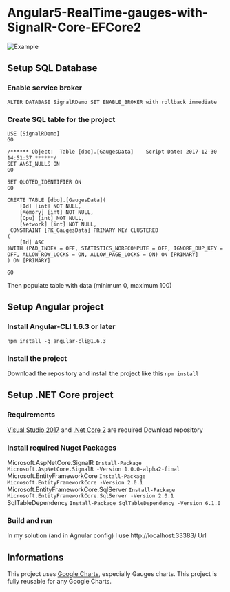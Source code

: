 # Angular5-RealTime-gauges-with-SignalR-Core-EFCore2

![Example](http://anthonygiretti.com/wp-content/uploads/2017/12/demoanimated.gif)

## Setup SQL Database

### Enable service broker
```ALTER DATABASE SignalRDemo SET ENABLE_BROKER with rollback immediate```

### Create SQL table for the project
```
USE [SignalRDemo]
GO

/****** Object:  Table [dbo].[GaugesData]    Script Date: 2017-12-30 14:51:37 ******/
SET ANSI_NULLS ON
GO

SET QUOTED_IDENTIFIER ON
GO

CREATE TABLE [dbo].[GaugesData](
	[Id] [int] NOT NULL,
	[Memory] [int] NOT NULL,
	[Cpu] [int] NOT NULL,
	[Network] [int] NOT NULL,
 CONSTRAINT [PK_GaugesData] PRIMARY KEY CLUSTERED 
(
	[Id] ASC
)WITH (PAD_INDEX = OFF, STATISTICS_NORECOMPUTE = OFF, IGNORE_DUP_KEY = OFF, ALLOW_ROW_LOCKS = ON, ALLOW_PAGE_LOCKS = ON) ON [PRIMARY]
) ON [PRIMARY]

GO
```

Then populate table with data (minimum 0, maximum 100)

## Setup Angular project

### Install Angular-CLI 1.6.3 or later

```npm install -g angular-cli@1.6.3```

### Install the project 

Download the repository and install the project like this ```npm install```

## Setup .NET Core project

### Requirements

[Visual Studio 2017](https://www.visualstudio.com/downloads/) and [.Net Core 2](https://www.microsoft.com/net/download/windows) are required
Download repository

### Install required Nuget Packages

Microsoft.AspNetCore.SignalR ```Install-Package Microsoft.AspNetCore.SignalR -Version 1.0.0-alpha2-final```
Microsoft.EntityFrameworkCore ```Install-Package Microsoft.EntityFrameworkCore -Version 2.0.1```
Microsoft.EntityFrameworkCore.SqlServer ```Install-Package Microsoft.EntityFrameworkCore.SqlServer -Version 2.0.1```
SqlTableDependency ```Install-Package SqlTableDependency -Version 6.1.0```

### Build and run 
In my solution (and in Agnular config) I use http://localhost:33383/ Url

## Informations
This project uses [Google Charts](https://developers.google.com/chart/interactive/docs/gallery), especially Gauges charts.
This project is fully reusable for any Google Charts.

